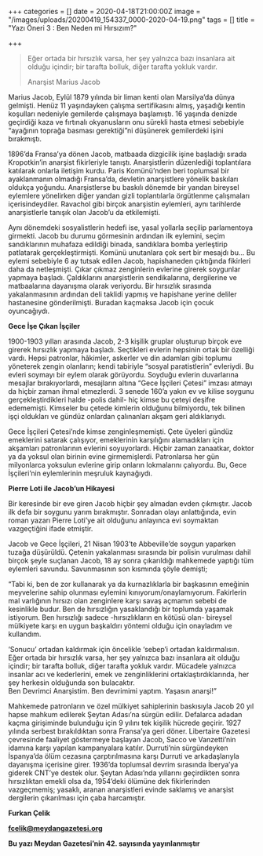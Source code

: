 +++
categories = []
date = 2020-04-18T21:00:00Z
image = "/images/uploads/20200419_154337_0000-2020-04-19.png"
tags = []
title = "Yazı Öneri 3 : Ben Neden mi Hırsızım?"

+++
> Eğer ortada bir hırsızlık varsa, her şey yalnızca bazı insanlara ait olduğu içindir; bir tarafta bolluk, diğer tarafta yokluk vardır.
>
> Anarşist Marius Jacob

Marius Jacob, Eylül 1879 yılında bir liman kenti olan Marsilya’da dünya gelmişti. Henüz 11 yaşındayken çalışma sertifikasını almış, yaşadığı kentin koşulları nedeniyle gemilerde çalışmaya başlamıştı. 16 yaşında denizde geçirdiği kaza ve fırtınalı okyanusların onu sürekli hasta etmesi sebebiyle “ayağının toprağa basması gerektiği”ni düşünerek gemilerdeki işini bırakmıştı.

1896’da Fransa’ya dönen Jacob, matbaada dizgicilik işine başladığı sırada Kropotkin’in anarşist fikirleriyle tanıştı. Anarşistlerin düzenlediği toplantılara katılarak onlarla iletişim kurdu. Paris Komünü’nden beri toplumsal bir ayaklanmanın olmadığı Fransa’da, devletin anarşistlere yönelik baskıları oldukça yoğundu. Anarşistlerse bu baskılı dönemde bir yandan bireysel eylemlere yönelirken diğer yandan gizli toplantılarla örgütlenme çalışmaları içerisindeydiler. Ravachol gibi birçok anarşistin eylemleri, aynı tarihlerde anarşistlerle tanışık olan Jacob’u da etkilemişti.

Aynı dönemdeki sosyalistlerin hedefi ise, yasal yollarla seçilip parlamentoya girmekti. Jacob bu durumu görmesinin ardından ilk eylemini, seçim sandıklarının muhafaza edildiği binada, sandıklara bomba yerleştirip patlatarak gerçekleştirmişti. Komünü unutanlara çok sert bir mesajdı bu… Bu eylemi sebebiyle 6 ay tutsak edilen Jacob, hapishaneden çıktığında fikirleri daha da netleşmişti. Çıkar çıkmaz zenginlerin evlerine girerek soygunlar yapmaya başladı. Çaldıklarını anarşistlerin sendikalarına, dergilerine ve matbaalarına dayanışma olarak veriyordu. Bir hırsızlık sırasında yakalanmasının ardından deli taklidi yapmış ve hapishane yerine deliler hastanesine gönderilmişti. Buradan kaçmaksa Jacob için çocuk oyuncağıydı.

**Gece İşe Çıkan İşçiler**

1900-1903 yılları arasında Jacob, 2-3 kişilik gruplar oluşturup birçok eve girerek hırsızlık yapmaya başladı. Seçtikleri evlerin hepsinin ortak bir özelliği vardı. Hepsi patronlar, hâkimler, askerler ve din adamları gibi toplumu yöneterek zengin olanların; kendi tabiriyle “sosyal paratistlerin” evleriydi. Bu evleri soymayı bir eylem olarak görüyordu. Soyduğu evlerin duvarlarına mesajlar bırakıyorlardı, mesajların altına “Gece İşçileri Çetesi” imzası atmayı da hiçbir zaman ihmal etmezlerdi. 3 senede 160’a yakın ev ve kilise soygunu gerçekleştirdikleri halde -polis dahil- hiç kimse bu çeteyi deşifre edememişti. Kimseler bu çetede kimlerin olduğunu bilmiyordu, tek bilinen işçi oldukları ve gündüz onlardan çalınanları akşam geri aldıklarıydı.

Gece İşçileri Çetesi’nde kimse zenginleşmemişti. Çete üyeleri gündüz emeklerini satarak çalışıyor, emeklerinin karşılığını alamadıkları için akşamları patronlarının evlerini soyuyorlardı. Hiçbir zaman zanaatkar, doktor ya da yoksul olan birinin evine girmemişlerdi. Patronlarsa her gün milyonlarca yoksulun evlerine girip onların lokmalarını çalıyordu. Bu, Gece İşçileri’nin eylemlerinin meşruluk kaynağıydı.

**Pierre Loti ile Jacob’un Hikayesi**

Bir keresinde bir eve giren Jacob hiçbir şey almadan evden çıkmıştır. Jacob ilk defa bir soygunu yarım bırakmıştır. Sonradan olayı anlattığında, evin roman yazarı Pierre Loti’ye ait olduğunu anlayınca evi soymaktan vazgeçtiğini ifade etmiştir.

Jacob ve Gece İşçileri, 21 Nisan 1903’te Abbeville’de soygun yaparken tuzağa düşürüldü. Çetenin yakalanması sırasında bir polisin vurulması dahil birçok şeyle suçlanan Jacob, 18 ay sonra çıkarıldığı mahkemede yaptığı tüm eylemleri savundu. Savunmasının son kısmında şöyle demişti;

“Tabi ki, ben de zor kullanarak ya da kurnazlıklarla bir başkasının emeğinin meyvelerine sahip olunması eylemini kınıyorum/onaylamıyorum. Fakirlerin mal varlığının hırsızı olan zenginlere karşı savaş açmamın sebebi de kesinlikle budur. Ben de hırsızlığın yasaklandığı bir toplumda yaşamak istiyorum. Ben hırsızlığı sadece -hırsızlıkların en kötüsü olan- bireysel mülkiyete karşı en uygun başkaldırı yöntemi olduğu için onayladım ve kullandım.

‘Sonucu’ ortadan kaldırmak için öncelikle ‘sebep’i ortadan kaldırmalısın. Eğer ortada bir hırsızlık varsa, her şey yalnızca bazı insanlara ait olduğu içindir; bir tarafta bolluk, diğer tarafta yokluk vardır. Mücadele yalnızca insanlar acı ve kederlerini, emek ve zenginliklerini ortaklaştırdıklarında, her şey herkesin olduğunda son bulacaktır.  
Ben Devrimci Anarşistim. Ben devrimimi yaptım. Yaşasın anarşi!”

Mahkemede patronların ve özel mülkiyet sahiplerinin baskısıyla Jacob 20 yıl hapse mahkum edilerek Şeytan Adası’na sürgün edilir. Defalarca adadan kaçma girişiminde bulunduğu için 9 yılını tek kişilik hücrede geçirir. 1927 yılında serbest bırakıldıktan sonra Fransa’ya geri döner. Libertaire Gazetesi çevresinde faaliyet göstermeye başlayan Jacob, Sacco ve Vanzetti’nin idamına karşı yapılan kampanyalara katılır. Durruti’nin sürgündeyken İspanya’da ölüm cezasına çarptırılmasına karşı Durruti ve arkadaşlarıyla dayanışma içerisine girer. 1936’da toplumsal devrim sırasında İberya’ya giderek CNT’ye destek olur. Şeytan Adası’nda yıllarını geçirdikten sonra hırsızlıktan emekli olsa da, 1954’deki ölümüne dek fikirlerinden vazgeçmemiş; yasaklı, aranan anarşistleri evinde saklamış ve anarşist dergilerin çıkarılması için çaba harcamıştır.

**Furkan Çelik**

**fcelik@meydangazetesi.org**

**Bu yazı Meydan Gazetesi’nin 42. sayısında yayınlanmıştır**